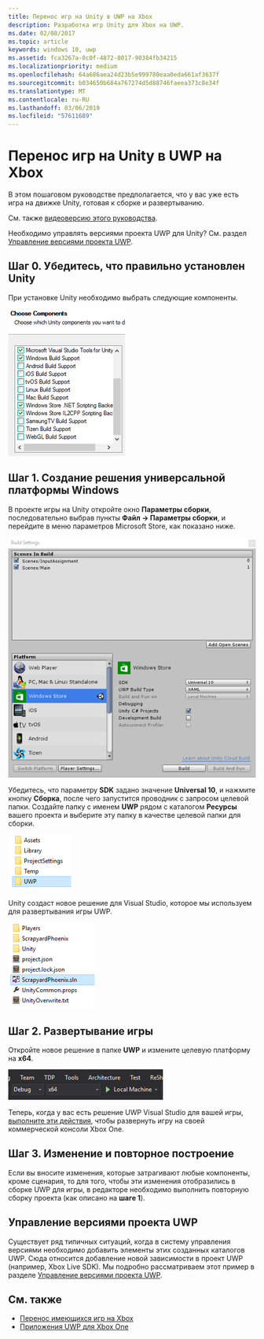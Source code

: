 ```yaml
---
title: Перенос игр на Unity в UWP на Xbox
description: Разработка игр Unity для Xbox на UWP.
ms.date: 02/08/2017
ms.topic: article
keywords: windows 10, uwp
ms.assetid: fca3267a-0c0f-4872-8017-90384fb34215
ms.localizationpriority: medium
ms.openlocfilehash: 64a686aea24d23b5e999780eaa0eda661af3637f
ms.sourcegitcommit: b034650b684a767274d5d88746faeea373c8e34f
ms.translationtype: MT
ms.contentlocale: ru-RU
ms.lasthandoff: 03/06/2019
ms.locfileid: "57611689"
---
```

# <a name="bringing-unity-games-to-uwp-on-xbox"></a>Перенос игр на Unity в UWP на Xbox


В этом пошаговом руководстве предполагается, что у вас уже есть игра на движке Unity, готовая к сборке и развертыванию.

См. также [видеоверсию этого руководства](https://www.youtube.com/watch?v=f0Ptvw7k-CE).

Необходимо управлять версиями проекта UWP для Unity? См. раздел [Управление версиями проекта UWP](development-lanes-unity-versioning.md).

## <a name="step-0-ensure-unity-is-installed-correctly"></a>Шаг 0. Убедитесь, что правильно установлен Unity

При установке Unity необходимо выбрать следующие компоненты.

![Компоненты, устанавливаемые вместе с Unity](images/unity-install-components.png)

## <a name="step-1-building-the-uwp-solution"></a>Шаг 1. Создание решения универсальной платформы Windows

В проекте игры на Unity откройте окно **Параметры сборки**, последовательно выбрав пункты **Файл -> Параметры сборки**, и перейдите в меню параметров Microsoft Store, как показано ниже.

![Окно "Параметры сборки"](images/build-settings.png)

Убедитесь, что параметру **SDK** задано значение **Universal 10**, и нажмите кнопку **Сборка**, после чего запустится проводник с запросом целевой папки. Создайте папку с именем **UWP** рядом с каталогом **Ресурсы** вашего проекта и выберите эту папку в качестве целевой папки для сборки.

![Целевая папка сборки](images/build-destination.png)

Unity создаст новое решение для Visual Studio, которое мы используем для развертывания игры UWP.

![Решение VS для UWP](images/uwp-vs-solution.png)

## <a name="step-2-deploying-your-game"></a>Шаг 2. Развертывание игры

Откройте новое решение в папке **UWP** и измените целевую платформу на **x64**.

![Платформа сборки x64](images/x64-build-platform.png)

Теперь, когда у вас есть решение UWP Visual Studio для вашей игры, [выполните эти действия](getting-started.md), чтобы развернуть игру на своей коммерческой консоли Xbox One.

## <a name="step-3-modify-and-rebuild"></a>Шаг 3. Изменение и повторное построение

Если вы вносите изменения, которые затрагивают любые компоненты, кроме сценария, то для того, чтобы эти изменения отобразились в сборке UWP для игры, в редакторе необходимо выполнить повторную сборку проекта (как описано на __шаге 1__).

## <a name="versioning-your-uwp-project"></a>Управление версиями проекта UWP

Существует ряд типичных ситуаций, когда в систему управления версиями необходимо добавить элементы этих созданных каталогов UWP. Сюда относится добавление новой зависимости в проект UWP (например, Xbox Live SDK).  Мы подробно рассматриваем этот пример в разделе [Управление версиями проекта UWP](development-lanes-unity-versioning.md).

## <a name="see-also"></a>См. также
- [Перенос имеющихся игр на Xbox](development-lanes-landing.md)
- [Приложения UWP для Xbox One](index.md)
